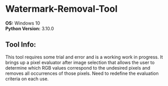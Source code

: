 # Watermark-Removal-Tool
**OS:** Windows 10 <br>
**Python Version:** 3.10.0
## Tool Info:
This tool requires some trial and error and is a working work in progress. It brings up a pixel evaluator after image selection that allows the user to determine which RGB values correspond to the undesired pixels and removes all occurrences of those pixels. Need to redefine the evaluation criteria on each use.
